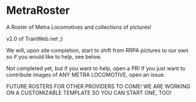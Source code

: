 # MetraRoster
 A Roster of Metra Locomotives and collections of pictures!

 v2.0 of TrainWeb.net ;)

 We will, upon site completion, start to shift from RRPA pictures to our own so if you would like to help, see below.

 Not completed yet, but if you want to help, open a PR! If you just want to contribute images of ANY METRA LOCOMOTIVE, open an issue.

 FUTURE ROSTERS FOR OTHER PROVIDERS TO COME! WE ARE WORKING ON A CUSTOMIZABLE TEMPLATE SO YOU CAN START ONE, TOO!